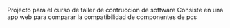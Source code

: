 Projecto para el curso de taller de contruccion de software 
Consiste en una app web para comparar la compatibilidad de componentes
de pcs
